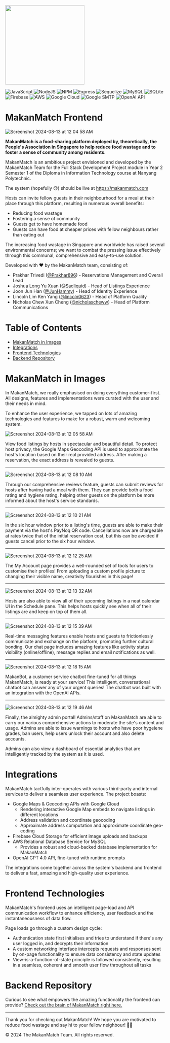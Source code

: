 <img src="https://github.com/MakanMatch/Frontend/assets/53103894/82d02b6d-41ac-4410-9efa-d58984f61583" height="250px">

![JavaScript](https://img.shields.io/badge/JavaScript-323330?style=for-the-badge&logo=javascript&logoColor=F7DF1E)
![NodeJS](https://img.shields.io/badge/Node%20js-339933?style=for-the-badge&logo=nodedotjs&logoColor=white)
![NPM](https://img.shields.io/badge/npm-CB3837?style=for-the-badge&logo=npm&logoColor=white)
![Express](https://img.shields.io/badge/Express%20js-000000?style=for-the-badge&logo=express&logoColor=white)
![Sequelize](https://img.shields.io/badge/Sequelize-52B0E7?style=for-the-badge&logo=Sequelize&logoColor=white)
![MySQL](https://img.shields.io/badge/MySQL-005C84?style=for-the-badge&logo=mysql&logoColor=white)
![SQLite](https://img.shields.io/badge/Sqlite-003B57?style=for-the-badge&logo=sqlite&logoColor=white)
![Firebase](https://img.shields.io/badge/firebase-ffca28?style=for-the-badge&logo=firebase&logoColor=black)
![AWS](https://img.shields.io/badge/Amazon_AWS-FF9900?style=for-the-badge&logo=amazonaws&logoColor=white)
![Google Cloud](https://img.shields.io/badge/Google_Cloud-4285F4?style=for-the-badge&logo=google-cloud&logoColor=white)
![Google SMTP](https://img.shields.io/badge/Gmail-D14836?style=for-the-badge&logo=gmail&logoColor=white)
![OpenAI API](https://img.shields.io/badge/ChatGPT-74aa9c?style=for-the-badge&logo=openai&logoColor=white)

# MakanMatch Frontend

![Screenshot 2024-08-13 at 12 04 58 AM](https://github.com/user-attachments/assets/b0af8b22-8c62-4df2-80e6-3282552df823)


**MakanMatch is a food-sharing platform deployed by, theoretically, the People's Association in Singapore to help reduce food wastage and to foster a sense of community among residents.**

MakanMatch is an ambitious project envisioned and developed by the MakanMatch Team for the Full Stack Development Project module in Year 2 Semester 1 of the Diploma in Information Technology course at Nanyang Polytechnic.

The system (hopefully 😓) should be live at https://makanmatch.com

Hosts can invite fellow guests in their neighbourhood for a meal at their place through this platform, resulting in numerous overall benefits:
- Reducing food wastage
- Fostering a sense of community
- Guests get to have homemade food
- Guests can have food at cheaper prices with fellow neighbours rather than eating out

The increasing food wastage in Singapore and worldwide has raised several environmental concerns; we want to combat the pressing issue effectively through this communal, comprehensive and easy-to-use solution.

Developed with ❤️ by the MakanMatch team, consisting of:
- Prakhar Trivedi ([@Prakhar896](https://github.com/Prakhar896)) - Reservations Management and Overall Lead
- Joshua Long Yu Xuan ([@Sadliquid](https://github.com/Sadliquid)) - Head of Listings Experience
- Joon Jun Han ([@JunHammy](https://github.com/JunHammy)) - Head of Identity Experience
- Lincoln Lim Ken Yang ([@lincoln0623](https://github.com/lincoln0623)) - Head of Platform Quality
- Nicholas Chew Xun Cheng ([@nicholascheww](https://github.com/nicholascheww)) - Head of Platform Communications

# Table of Contents
- [MakanMatch in Images](#makanmatch-in-images)
- [Integrations](#integrations)
- [Frontend Technologies](#frontend-technologies)
- [Backend Repository](https://github.com/MakanMatch/Backend)

# MakanMatch in Images

In MakanMatch, we really emphasised on doing everything customer-first. All designs, features and implementations were curated with the user and their needs in mind.

To enhance the user experience, we tapped on lots of amazing technologies and features to make for a robust, warm and welcoming system.

![Screenshot 2024-08-13 at 12 05 58 AM](https://github.com/user-attachments/assets/6251d63a-1601-4d4b-a134-ff4c35488f3a)

View food listings by hosts in spectacular and beautiful detail. To protect host privacy, the Google Maps Geocoding API is used to approximate the host's location based on their real provided address. After making a reservation, the exact address is revealed to guests.

---

![Screenshot 2024-08-13 at 12 08 10 AM](https://github.com/user-attachments/assets/5038824f-3185-45d8-ad3f-50252bc8bed6)

Through our comprehensive reviews feature, guests can submit reviews for hosts after having had a meal with them. They can provide both a food rating and hygiene rating, helping other guests on the platform be more informed about the host's service standards.

---

![Screenshot 2024-08-13 at 12 10 21 AM](https://github.com/user-attachments/assets/f577cbf9-0987-418e-8f9f-46a733933816)

In the six hour window prior to a listing's time, guests are able to make their payment via the host's PayNoq QR code. Cancellations now are chargeable at rates twice that of the initial reservation cost, but this can be avoided if guests cancel prior to the six hour window.

---

![Screenshot 2024-08-13 at 12 12 25 AM](https://github.com/user-attachments/assets/f90708d3-5d5f-445e-94cf-5eb30b1b3b55)

The My Account page provides a well-rounded set of tools for users to customise their profiles! From uploading a custom profile picture to changing their visible name, creativity flourishes in this page!

---

![Screenshot 2024-08-13 at 12 13 32 AM](https://github.com/user-attachments/assets/62f79c79-b366-4d3e-b636-bb52bad30389)

Hosts are also able to view all of their upcoming listings in a neat calendar UI in the Schedule pane. This helps hosts quickly see when all of their listings are and keep on top of them all.

---

![Screenshot 2024-08-13 at 12 15 39 AM](https://github.com/user-attachments/assets/fa27d37c-4ac4-456d-81be-c50b07e66750)

Real-time messaging features enable hosts and guests to frictionlessly communicate and exchange on the platform, promoting further cultural bonding. Our chat page includes amazing features like activity status visibility (online/offline), message replies and email notifications as well.

---

![Screenshot 2024-08-13 at 12 18 15 AM](https://github.com/user-attachments/assets/13cf1fea-3c39-4859-ab73-34b7954e00ad)

MakanBot, a customer service chatbot fine-tuned for all things MakanMatch, is ready at your service! This intelligent, conversational chatbot can answer any of your urgent queries! The chatbot was built with an integration with the OpenAI APIs.

---

![Screenshot 2024-08-13 at 12 19 46 AM](https://github.com/user-attachments/assets/c0b66383-e779-4726-a474-7d9783569d0c)

Finally, the almighty admin portal! Admins/staff on MakanMatch are able to carry our various comprehensive actions to moderate the site's content and usage. Admins are able to issue warnings to hosts who have poor hygeiene grades, ban users, help users unlock their account and also delete accounts.

Admins can also view a dashboard of essential analytics that are intelligently tracked by the system as it is used.

# Integrations

MakanMatch tactfully inter-operates with various third-party and internal services to deliver a seamless user experience. The project boasts:
- Google Maps & Geocoding APIs with Google Cloud
  - Rendering interactive Google Map embeds to navigate listings in different locations
  - Address validation and coordinate geocoding
  - Approximate address computation and approximate coordinate geo-coding
- Firebase Cloud Storage for efficient image uploads and backups
- AWS Relational Database Service for MySQL
  - Provides a robust and cloud-backed database implementation for MakanMatch
- OpenAI GPT 4.0 API, fine-tuned with runtime prompts

The integrations come together across the system's backend and frontend to deliver a fast, amazing and high-quality user experience.

# Frontend Technologies

MakanMatch's frontend uses an intelligent page-load and API communication workflow to enhance efficiency, user feedback and the instantaneousness of data flow.

Page loads go through a custom design cycle:
- Authentication state first initialises and tries to understand if there's any user logged in, and decrypts their information
- A custom networking interface intercepts requests and responses sent by on-page functionality to ensure data consistency and state updates
- View-is-a-function-of-state principle is followed consistently, resulting in a seamless, coherent and smooth user flow throughout all tasks

# Backend Repository

Curious to see what empowers the amazing functionality the frontend can provide? [Check out the brain of MakanMatch right here.](https://github.com/MakanMatch/Backend)

---

Thank you for checking out MakanMatch! We hope you are motivated to reduce food wastage and say hi to your fellow neighbour! 🥘👋

©️ 2024 The MakanMatch Team. All rights reserved.
